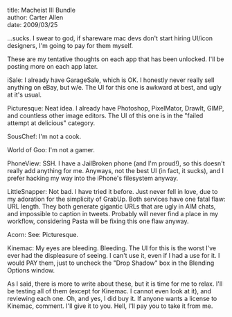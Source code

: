 title: Macheist III Bundle  
author: Carter Allen  
date: 2009/03/25  

...sucks. I swear to god, if shareware mac devs don't start hiring UI/icon designers, I'm going to pay for them myself.  

These are my tentative thoughts on each app that has been unlocked. I'll be posting more on each app later.  

iSale:  I already have GarageSale, which is OK. I honestly never really sell anything on eBay, but w/e. The UI for this one is awkward at best, and ugly at it's usual.  

Picturesque:  Neat idea. I already have Photoshop, PixelMator, DrawIt, GIMP, and countless other image editors. The UI of this one is in the "failed attempt at delicious" category.  

SousChef:  I'm not a cook.  

World of Goo:  I'm not a gamer.  

PhoneView:  SSH. I have a JailBroken phone (and I'm proud!), so this doesn't really add anything for me. Anyways, not the best UI (in fact, it sucks), and I prefer hacking my way into the iPhone's filesystem anyway.  

LittleSnapper:  Not bad. I have tried it before. Just never fell in love, due to my adoration for the simplicity of GrabUp. Both services have one fatal flaw:  URL length. They both generate gigantic URLs that are ugly in AIM chats, and impossible to caption in tweets. Probably will never find a place in my workflow, considering Pasta will be fixing this one flaw anyway.  

Acorn:  See:  Picturesque.  

Kinemac:  My eyes are bleeding. Bleeding. The UI for this is the worst I've ever had the displeasure of seeing. I can't use it, even if I had a use for it. I would PAY them, just to uncheck the "Drop Shadow" box in the Blending Options window.  

As I said, there is more to write about these, but it is time for me to relax. I'll be testing all of them (except for Kinemac. I cannot even look at it), and reviewing each one. Oh, and yes, I did buy it. If anyone wants a license to Kinemac, comment. I'll give it to you. Hell, I'll pay you to take it from me.
